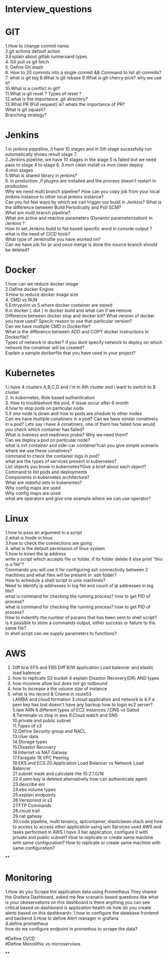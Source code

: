 # Interview_questions
# GIT
1.How to change commit name.  
2.git actions default action   
3.Explain about gitlab runnersand types  
4. Git pull vs git fetch   
5. Define Git stash  
6. How to 20 commits into a single commit  && Command to list all commits?  
7. what is git tag 
8.What is git rebase 
9.What is git-cherry-pick? why we use it?  
10.What is a conflict in git?  
11.What is git reset ? Types of reset ?  
12.what is the importance .git directory?  
13.What PR (Pull request) is? whats the importance of PR?  
What is git squash?  
Branching strategy?  


# Jenkins
1.in jenkins pippeline, it have 10 stages and in 5th stage sucessfully run automatically shows result stage 7.    
2.Jenkins pipeline, we have 10 stages in the stage 5 is failed but we need pass to stage 4 to stage 6. 
3.mvn clean install vs mvn clean deploy   
4.mvn stages    
5.What is shared library in jenkins?   
6. in production ,if plugins are installed and the process doesn't restart in production    
Why we need multi branch pipeline?
How can you copy job from your local jenkins instance to other local jenkins instance?  
Can you list few ways by which we can trigger our build in Jenkins? What is the difference between Build Periodically and Poll SCM?  
What are multi branch pipeline?  
What are active and reactive parameters (Dynamic parameterization) in Jenkins ?  
How to set Jenkins build to fail based specific word in console output ?  
what is the need of CICD tools?  
What type of Jenkinsfile you have worked on?  
Can we have job for pr and once merge is done the source branch should be deleted?  




# Docker
1.how can we reduce docker image  
2.Define docker Engine   
3.How to reduce docker image size  
4. CMD vs RUN  
5.Entrypoint vs 
5.where docker container are stored  
6.in docker (. dot ) in docker build and what can if we remove    
Difference between docker stop and docker kill?
What version of docker you have used? Speciic reason to use that particular version?  
Can we have multiple CMD in Dockerfile?  
What is the difference between ADD and COPY docker instructions in Dockerfile?  
Types of network in docker? if you dont specify network to deploy on which network the conatiner will be created?  
Explain a sample dockerfile that you have used in your project?  





# Kubernetes
1.i have  4 clusters A,B,C,D  and i'm in Ath cluster and i want to switch to B cluster  
2. In kubernetes, Role based authentication  
3. How to troubleshoot the pod, if issue occur after 6 month  
4.how to stop pods on particular node  
5.if one node is down and how to pods are shedule to other nodes  
Can we have multiple conatiners in a pod? Can we have similar conatiners in a pod? Lets say i have 4 conatiners, one of them has failed how would you check which container has failed?  
What is liveness and readiness probe? Why we need them?  
Can we deploy a pod on particular node?  
what is init container and side-car container?can you give simple scenario where we use these conatiners?  
command to check the container logs in pod?  
what are the types of services present in kubernetes?  
List objects you know in kubernetes?Give a brief about each object?  
Command to list pods and deployments  
Components in kubernetes architecture?  
What are stateful sets in kuberentes?  
Why config maps are used  
Why config maps are used  
what are operators and give one example where we can use operator?



# Linux
1.how to pass an argument in a script  
 2.what is Inode in linux  
 3.how to check the connections are going  
 4. what is the default permission of linux system   
 5.how to knwo the ip address  
 write a script which accepts file or folder, if its folder delete it else print "this is a file"?  
 Commands you will use it for configuring ssh connectivity between 2 machines and what files will be present in .ssh folder?  
How to schedule a shell script in unix machines?  
Need to identify ip addresses in log file and count of ip addresses in log file?  
what is command for checking the running process? how to get PID of process?  
what is command for checking the running process? how to get PID of process?  
How to indentify the number of params that has been sent to shell script?  
is it possible to store a commands output, either success or failure to the same file?  
In shell script can we supply parameters to functions?  


# AWS
1. Diff b/w EFS and  EBS 
 Diff B/W application Load balencer and elastic load balencer 
 3. how to replicate S3 bucket 
4  explain Disastor Recovery(DR) AND types 
6. how inconme allow but does not go outbound 
8. how to increase a the volume size of instance 
10. what is ms record & Cname in route53  
 LAMBA and cloud formation 
3.cloud application and network la 
4.if a pem key has lost doesn't have any backup.how to login ec2 server? 
5.Iam ARN 
6.different types of EC2 instances
7.DNS vs Gated
8.Terminate vs stop in aws
9.Cloud watch and SNS  
10.private and public subnet  
11.Types of s3  
12.Define Security group and NACL  
13.User data   
14.Storage types  
15.Disastor Recovery  
16.Internet vs NAT Gatway  
17.Faragate 
18.VPC Peering  
19.EKS and ECS 
20.Application Load Balancer vs Network Load Balancer  
21.subnet mask and calculate rhe 10.2.1.0/16   
22.if pem key is deleted alternatively how can authenticate agent  
23.describe eni  
24.ebs volume types  
25.explain endpoints   
26.Versionind in s3   
27.FTP Commands  
28.cloud trail  
29.nat gatway  
30.code pipeline, multi tenancy, aptcontainer, elasticbean stack and how to access to access other application using iam
Services used AWS and tasks performed in AWS
I have 3 tier application, configure it with private and public subnet?
How to replicate or create same machine with same configuration?
How to replicate or create same machine with same configuration?







**
# Monitoring 
1.How do you Scrape the application data using Prometheus They shared the Grafana Dashboard, asked me few scenario based questions like what is your obeservations on this dashboard is there anything you can see critical based on dashboard is application health ok how do you create alerts based on this dashboard> 
1.how to configure the datebase frontend and backend 
3.How to define Alert manager in grafana  
4.define prometheus  
how do we configure endpoint in promethus to scrape the data?


#Define CI/CD  
#Define Monolithic vs microservises

  

**
